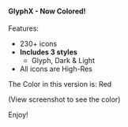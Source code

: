 #### GlyphX - Now Colored!

Features:
- 230+ icons
- **Includes 3 styles**
  - Glyph, Dark & Light
- All icons are High-Res

The Color in this version is: Red

(View screenshot to see the color)


Enjoy!
